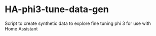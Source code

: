 # HA-phi3-tune-data-gen
Script to create synthetic data to explore fine tuning phi 3 for use with Home Assistant
